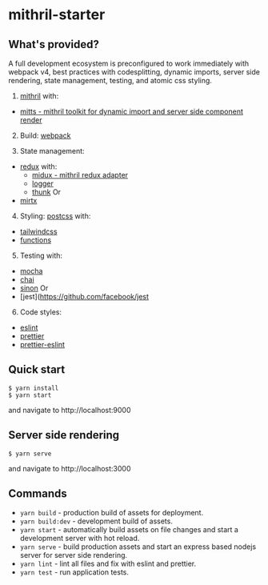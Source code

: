 # mithril-starter

## What's provided?

A full development ecosystem is preconfigured to work immediately with webpack v4, best practices with codesplitting, dynamic imports, server side rendering, state management, testing, and atomic css styling.

1. [mithril](https://github.com/lhorie/mithril.js) with:

- [mitts - mithril toolkit for dynamic import and server side component render](https://github.com/bmartel/mitts)

2. Build: [webpack](https://github.com/webpack/webpack)

3. State management:

- [redux](https://github.com/reduxjs/redux) with:
  - [midux - mithril redux adapter](https://github.com/bmartel/midux)
  - [logger](https://github.com/LogRocket/redux-logger)
  - [thunk](https://github.com/reduxjs/redux-thunk)
 Or
 - [mirtx](https://github.com/bmartel/mirtx)

4. Styling: [postcss](https://github.com/postcss/postcss) with:

- [tailwindcss](https://github.com/tailwindcss/tailwindcss)
- [functions](https://github.com/andyjansson/postcss-functions)

5. Testing with:

- [mocha](https://github.com/mochajs/mocha)
- [chai](https://github.com/chaijs/chai)
- [sinon](https://github.com/sinonjs/sinon)
Or
- [jest](https://github.com/facebook/jest

6. Code styles:

- [eslint](https://github.com/eslint/eslint)
- [prettier](https://github.com/prettier/prettier)
- [prettier-eslint](https://github.com/prettier/prettier-eslint)

## Quick start

```
$ yarn install
$ yarn start
```

and navigate to http://localhost:9000

## Server side rendering

```
$ yarn serve
```

and navigate to http://localhost:3000

## Commands

- `yarn build` - production build of assets for deployment.
- `yarn build:dev` - development build of assets.
- `yarn start` - automatically build assets on file changes and start a development server with hot reload.
- `yarn serve` - build production assets and start an express based nodejs server for server side rendering.
- `yarn lint` - lint all files and fix with eslint and prettier.
- `yarn test` - run application tests.
